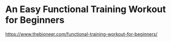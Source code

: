 # An Easy Functional Training Workout for Beginners

https://www.thebioneer.com/functional-training-workout-for-beginners/